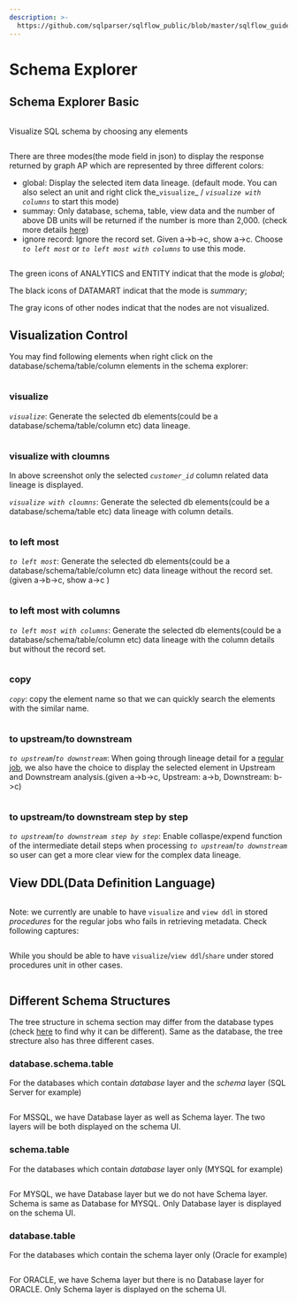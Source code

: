 ```yaml
---
description: >-
  https://github.com/sqlparser/sqlflow_public/blob/master/sqlflow_guide_cn.md#schema
---
```


# Schema Explorer

## Schema Explorer Basic

<figure><img src="../../.gitbook/assets/Screenshot from 2022-10-28 22-16-57.png" alt=""><figcaption></figcaption></figure>

Visualize SQL schema by choosing any elements

<figure><img src="../../.gitbook/assets/show_green_mode.gif" alt=""><figcaption></figcaption></figure>

There are three modes(the mode field in json) to display the response returned by graph AP which are represented by three different colors:

* global: Display the selected item data lineage. (default mode. You can also select an unit and right click the_`visualize`_ / _`visualize with columns`_ to start this mode)
* summay: Only database, schema, table, view data and the number of above DB units will be returned if the number is more than 2,000. (check more details [here](../getting-started/different-modes-in-gudu-sqlflow/job-mode.md#summary-result))
* ignore record: Ignore the record set. Given a->b->c, show a->c. Choose _`to left most`_ or _`to left most with columns`_ to use this mode.

<figure><img src="../../.gitbook/assets/Screenshot from 2022-10-26 00-10-45.png" alt=""><figcaption></figcaption></figure>

The green icons of ANALYTICS and ENTITY indicat that the mode is _global_;&#x20;

The black icons of DATAMART indicat that the mode is _summary_;&#x20;

The gray icons of other nodes indicat that the nodes are not visualized.

## Visualization Control

You may find following elements when right click on the database/schema/table/column elements in the schema explorer:

<figure><img src="../../.gitbook/assets/Screenshot from 2022-10-28 01-24-42.png" alt=""><figcaption></figcaption></figure>

### visualize

_`visualize`_: Generate the selected db elements(could be a database/schema/table/column etc) data lineage.

<figure><img src="../../.gitbook/assets/Screenshot from 2022-10-28 00-52-43.png" alt=""><figcaption></figcaption></figure>

### visualize with cloumns

In above screenshot only the selected _`customer_id`_ column related data lineage is displayed.

_`visualize with cloumns`_: Generate the selected db elements(could be a database/schema/table etc) data lineage with column details.

<figure><img src="../../.gitbook/assets/Screenshot from 2022-10-28 01-01-50.png" alt=""><figcaption></figcaption></figure>

### to left most

_`to left most`_: Generate the selected db elements(could be a database/schema/table/column etc) data lineage without the record set. (given a->b->c, show a->c )

<figure><img src="../../.gitbook/assets/Screenshot from 2022-10-28 01-08-06.png" alt=""><figcaption></figcaption></figure>

### to left most with columns

_`to left most with columns`_: Generate the selected db elements(could be a database/schema/table/column etc) data lineage with the column details but without the record set.

<figure><img src="../../.gitbook/assets/Screenshot from 2022-10-28 01-10-25.png" alt=""><figcaption></figcaption></figure>

### copy

_`copy`_: copy the element name so that we can quickly search the elements with the similar name.

<figure><img src="../../.gitbook/assets/Screenshot from 2022-10-31 18-20-24.png" alt=""><figcaption></figcaption></figure>

### to upstream/to downstream

_`to upstream`_/_`to downstream`_: When going through lineage detail for a [regular job](../getting-started/different-modes-in-gudu-sqlflow/job-mode.md#regular-job), we also have the choice to display the selected element in Upstream and Downstream analysis.(given a->b->c, Upstream: a->b, Downstream: b->c)

<figure><img src="../../.gitbook/assets/Screenshot from 2022-10-31 18-21-18.png" alt=""><figcaption></figcaption></figure>

### to upstream/to downstream step by step

_`to upstream`_/_`to downstream step by step`_: Enable collaspe/expend function of the intermediate detail steps when processing _`to upstream`_/_`to downstream`_ so user can get a more clear view for the complex data lineage.

## View DDL(Data Definition Language)

<figure><img src="../../.gitbook/assets/show_DDL.gif" alt=""><figcaption></figcaption></figure>

Note: we currently are unable to have `visualize` and `view ddl` in stored _procedures_ for the regular jobs who fails in retrieving metadata. Check following captures:

<figure><img src="../../.gitbook/assets/1112_2.png" alt=""><figcaption></figcaption></figure>

While you should be able to have `visualize`/`view ddl`/`share` under stored procedures unit in other cases.

<figure><img src="../../.gitbook/assets/1112_1.png" alt=""><figcaption></figcaption></figure>

## Different Schema Structures&#x20;

The tree structure in schema section may differ from the database types (check [here](../../sqlflow-ingester/understanding-the-format-of-exported-data.md) to find why it can be different). Same as the database, the tree strecture also has three different cases.

### database.schema.table

For the databases which contain _database_ layer and the _schema_ layer (SQL Server for example)

<figure><img src="../../.gitbook/assets/Screenshot from 2022-10-27 00-27-54.png" alt=""><figcaption></figcaption></figure>

For MSSQL, we have Database layer as well as Schema layer. The two layers will be both displayed on the schema UI.

### schema.table

For the databases which contain _database_ layer only (MYSQL for example)

<figure><img src="../../.gitbook/assets/Screenshot from 2022-10-27 00-30-27.png" alt=""><figcaption></figcaption></figure>

For MYSQL, we have Database layer but we do not have Schema layer. Schema is same as Database for MYSQL. Only Database layer is displayed on the schema UI.

### database.table

For the databases which contain the schema layer only (Oracle for example)

<figure><img src="../../.gitbook/assets/Screenshot from 2022-10-27 00-32-45.png" alt=""><figcaption></figcaption></figure>

For ORACLE, we have Schema layer but there is no Database layer for ORACLE. Only Schema layer is displayed on the schema UI.
